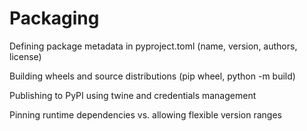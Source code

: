 # Packaging

Defining package metadata in pyproject.toml (name, version, authors, license)

Building wheels and source distributions (pip wheel, python -m build)

Publishing to PyPI using twine and credentials management

Pinning runtime dependencies vs. allowing flexible version ranges
